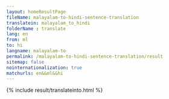 ```yaml
---
layout: homeResultPage
fileName: malayalam-to-hindi-sentence-translation
translatein: malayalam_to_hindi
folderName : translate
lang: en
from: ml
to: hi
langname: malayalam-to
permalink: /malayalam-to-hindi-sentence-translation/result
sitemap: false
nointernationalization: true
matchurls: en&&ml&&hi
---
```

{% include result/translateinto.html %}

<script src="/js/result/translation.js" data-foldername="{{page.folderName}}" data-lang="{{page.lang}}"></script>
